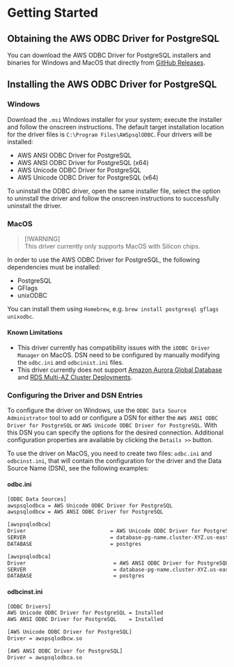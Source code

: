 # Getting Started

## Obtaining the AWS ODBC Driver for PostgreSQL

You can download the AWS ODBC Driver for PostgreSQL installers and binaries for Windows and MacOS that directly from [GitHub Releases](https://github.com/aws/aws-pgsql-odbc/releases).

## Installing the AWS ODBC Driver for PostgreSQL

### Windows

Download the `.msi` Windows installer for your system; execute the installer and follow the onscreen instructions. The default target installation location for the driver files is `C:\Program Files\AWSpsqlODBC`.
Four drivers will be installed:
- AWS ANSI ODBC Driver for PostgreSQL
- AWS ANSI ODBC Driver for PostgreSQL (x64)
- AWS Unicode ODBC Driver for PostgreSQL
- AWS Unicode ODBC Driver for PostgreSQL (x64)

To uninstall the ODBC driver, open the same installer file, select the option to uninstall the driver and follow the onscreen instructions to successfully uninstall the driver.

### MacOS
> [!WARNING]\
> This driver currently only supports MacOS with Silicon chips.

In order to use the AWS ODBC Driver for PostgreSQL, the following dependencies must be installed:
- PostgreSQL
- GFlags
- unixODBC

You can install them using `Homebrew`, e.g. `brew install postgresql gflags unixodbc`.

#### Known Limitations
- This driver currently has compatibility issues with the `iODBC Driver Manager` on MacOS. DSN need to be configured by manually modifying the `odbc.ini` and `odbcinist.ini` files.
- This driver currently does not support [Amazon Aurora Global Database](https://aws.amazon.com/rds/aurora/global-database/) and [RDS Multi-AZ Cluster Deployments](https://docs.aws.amazon.com/AmazonRDS/latest/UserGuide/multi-az-db-clusters-concepts.html).

### Configuring the Driver and DSN Entries
To configure the driver on Windows, use the `ODBC Data Source Administrator` tool to add or configure a DSN for either the `AWS ANSI ODBC Driver for PostgreSQL` or `AWS Unicode ODBC Driver for PostgreSQL`.
With this DSN you can specify the options for the desired connection. Additional configuration properties are available by clicking the `Details >>` button.

To use the driver on MacOS, you need to create two files: `odbc.ini` and `odbcinst.ini`, that will contain the configuration for the driver and the Data Source Name (DSN), see the following examples:

#### odbc.ini
```bash
[ODBC Data Sources]
awspsqlodbca = AWS Unicode ODBC Driver for PostgreSQL
awspsqlodbcw = AWS ANSI ODBC Driver for PostgreSQL

[awspsqlodbcw]
Driver                           = AWS Unicode ODBC Driver for PostgreSQL
SERVER                           = database-pg-name.cluster-XYZ.us-east-2.rds.amazonaws.com
DATABASE                         = postgres

[awspsqlodbca]
Driver                            = AWS ANSI ODBC Driver for PostgreSQL
SERVER                            = database-pg-name.cluster-XYZ.us-east-2.rds.amazonaws.com
DATABASE                          = postgres
```

#### odbcinst.ini
```bash
[ODBC Drivers]
AWS Unicode ODBC Driver for PostgreSQL = Installed
AWS ANSI ODBC Driver for PostgreSQL    = Installed

[AWS Unicode ODBC Driver for PostgreSQL]
Driver = awspsqlodbcw.so

[AWS ANSI ODBC Driver for PostgreSQL]
Driver = awspsqlodbca.so
```
